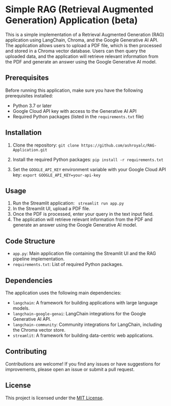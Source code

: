 # Simple RAG (Retrieval Augmented Generation) Application (beta)

This is a simple implementation of a Retrieval Augmented Generation (RAG) application using LangChain, Chroma, and the Google Generative AI API. The application allows users to upload a PDF file, which is then processed and stored in a Chroma vector database. Users can then query the uploaded data, and the application will retrieve relevant information from the PDF and generate an answer using the Google Generative AI model.

## Prerequisites

Before running this application, make sure you have the following prerequisites installed:

- Python 3.7 or later
- Google Cloud API key with access to the Generative AI API
- Required Python packages (listed in the `requirements.txt` file)

## Installation

1. Clone the repository:
  ```git clone https://github.com/ashroyalc/RAG-Application.git ```

2. Install the required Python packages:
  ```pip install -r requirements.txt ```

4. Set the `GOOGLE_API_KEY` environment variable with your Google Cloud API key:
   ``` export GOOGLE_API_KEY=your-api-key ```
## Usage

1. Run the Streamlit application:
``` streamlit run app.py```
2. In the Streamlit UI, upload a PDF file.
3. Once the PDF is processed, enter your query in the text input field.
4. The application will retrieve relevant information from the PDF and generate an answer using the Google Generative AI model.

## Code Structure

- `app.py`: Main application file containing the Streamlit UI and the RAG pipeline implementation.
- `requirements.txt`: List of required Python packages.

## Dependencies

The application uses the following main dependencies:

- `langchain`: A framework for building applications with large language models.
- `langchain-google-genai`: LangChain integrations for the Google Generative AI API.
- `langchain-community`: Community integrations for LangChain, including the Chroma vector store.
- `streamlit`: A framework for building data-centric web applications.

## Contributing

Contributions are welcome! If you find any issues or have suggestions for improvements, please open an issue or submit a pull request.

## License

This project is licensed under the [MIT License](LICENSE).
